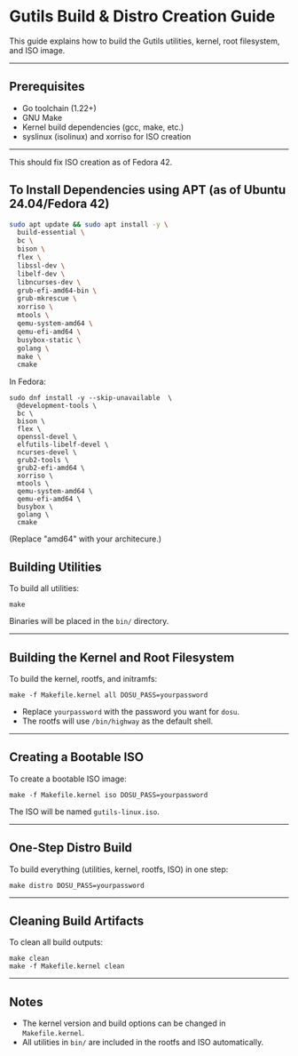 # Gutils Build & Distro Creation Guide

This guide explains how to build the Gutils utilities, kernel, root filesystem, and ISO image.

---

## Prerequisites
- Go toolchain (1.22+)
- GNU Make
- Kernel build dependencies (gcc, make, etc.)
- syslinux (isolinux) and xorriso for ISO creation

---

This should fix ISO creation as of Fedora 42.

## To Install Dependencies using APT (as of Ubuntu 24.04/Fedora 42)

```bash
sudo apt update && sudo apt install -y \
  build-essential \
  bc \
  bison \
  flex \
  libssl-dev \
  libelf-dev \
  libncurses-dev \
  grub-efi-amd64-bin \
  grub-mkrescue \
  xorriso \
  mtools \
  qemu-system-amd64 \
  qemu-efi-amd64 \
  busybox-static \
  golang \
  make \
  cmake
```

In Fedora:

```
sudo dnf install -y --skip-unavailable  \
  @development-tools \
  bc \
  bison \
  flex \
  openssl-devel \
  elfutils-libelf-devel \
  ncurses-devel \
  grub2-tools \
  grub2-efi-amd64 \
  xorriso \
  mtools \
  qemu-system-amd64 \
  qemu-efi-amd64 \
  busybox \
  golang \
  cmake
```
(Replace "amd64" with your architecure.)

## Building Utilities
To build all utilities:
```
make
```
Binaries will be placed in the `bin/` directory.

---

## Building the Kernel and Root Filesystem
To build the kernel, rootfs, and initramfs:
```
make -f Makefile.kernel all DOSU_PASS=yourpassword
```
- Replace `yourpassword` with the password you want for `dosu`.
- The rootfs will use `/bin/highway` as the default shell.

---

## Creating a Bootable ISO
To create a bootable ISO image:
```
make -f Makefile.kernel iso DOSU_PASS=yourpassword
```
The ISO will be named `gutils-linux.iso`.

---

## One-Step Distro Build
To build everything (utilities, kernel, rootfs, ISO) in one step:
```
make distro DOSU_PASS=yourpassword
```

---

## Cleaning Build Artifacts
To clean all build outputs:
```
make clean
make -f Makefile.kernel clean
```

---

## Notes
- The kernel version and build options can be changed in `Makefile.kernel`.
- All utilities in `bin/` are included in the rootfs and ISO automatically. 
